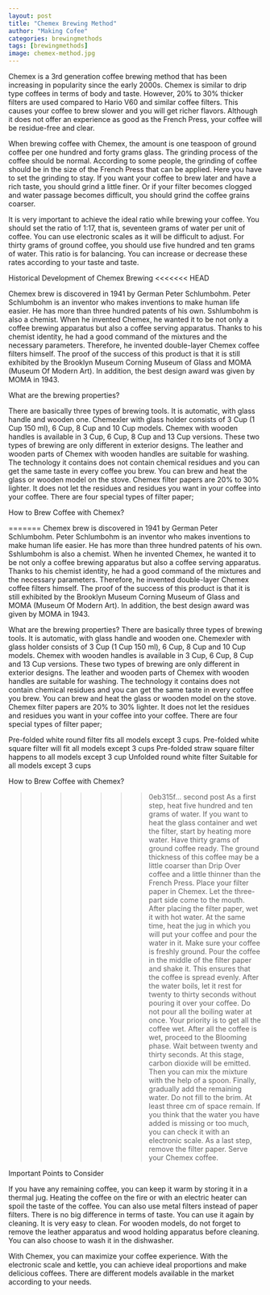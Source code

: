 ```yaml
---
layout: post
title: "Chemex Brewing Method"
author: "Making Cofee"
categories: brewingmethods
tags: [brewingmethods]
image: chemex-method.jpg
---
```


Chemex is a 3rd generation coffee brewing method that has been increasing in popularity since the early 2000s. Chemex is similar to drip type coffees in terms of body and taste. However, 20% to 30% thicker filters are used compared to Hario V60 and similar coffee filters. This causes your coffee to brew slower and you will get richer flavors. Although it does not offer an experience as good as the French Press, your coffee will be residue-free and clear.

When brewing coffee with Chemex, the amount is one teaspoon of ground coffee per one hundred and forty grams glass. The grinding process of the coffee should be normal. According to some people, the grinding of coffee should be in the size of the French Press that can be applied. Here you have to set the grinding to stay. If you want your coffee to brew later and have a rich taste, you should grind a little finer. Or if your filter becomes clogged and water passage becomes difficult, you should grind the coffee grains coarser.

It is very important to achieve the ideal ratio while brewing your coffee. You should set the ratio of 1:17, that is, seventeen grams of water per unit of coffee. You can use electronic scales as it will be difficult to adjust. For thirty grams of ground coffee, you should use five hundred and ten grams of water. This ratio is for balancing. You can increase or decrease these rates according to your taste and taste.

Historical Development of Chemex Brewing
<<<<<<< HEAD

Chemex brew is discovered in 1941 by German Peter Schlumbohm. Peter Schlumbohm is an inventor who makes inventions to make human life easier. He has more than three hundred patents of his own. Sshlumbohm is also a chemist. When he invented Chemex, he wanted it to be not only a coffee brewing apparatus but also a coffee serving apparatus. Thanks to his chemist identity, he had a good command of the mixtures and the necessary parameters. Therefore, he invented double-layer Chemex coffee filters himself. The proof of the success of this product is that it is still exhibited by the Brooklyn Museum Corning Museum of Glass and MOMA (Museum Of Modern Art). In addition, the best design award was given by MOMA in 1943.

What are the brewing properties?

There are basically three types of brewing tools. It is automatic, with glass handle and wooden one. Chemexler with glass holder consists of 3 Cup (1 Cup 150 ml), 6 Cup, 8 Cup and 10 Cup models. Chemex with wooden handles is available in 3 Cup, 6 Cup, 8 Cup and 13 Cup versions. These two types of brewing are only different in exterior designs. The leather and wooden parts of Chemex with wooden handles are suitable for washing. The technology it contains does not contain chemical residues and you can get the same taste in every coffee you brew. You can brew and heat the glass or wooden model on the stove. Chemex filter papers are 20% to 30% lighter. It does not let the residues and residues you want in your coffee into your coffee. There are four special types of filter paper;

How to Brew Coffee with Chemex?

=======
Chemex brew is discovered in 1941 by German Peter Schlumbohm. Peter Schlumbohm is an inventor who makes inventions to make human life easier. He has more than three hundred patents of his own. Sshlumbohm is also a chemist. When he invented Chemex, he wanted it to be not only a coffee brewing apparatus but also a coffee serving apparatus. Thanks to his chemist identity, he had a good command of the mixtures and the necessary parameters. Therefore, he invented double-layer Chemex coffee filters himself. The proof of the success of this product is that it is still exhibited by the Brooklyn Museum Corning Museum of Glass and MOMA (Museum Of Modern Art). In addition, the best design award was given by MOMA in 1943.

What are the brewing properties?
There are basically three types of brewing tools. It is automatic, with glass handle and wooden one. Chemexler with glass holder consists of 3 Cup (1 Cup 150 ml), 6 Cup, 8 Cup and 10 Cup models. Chemex with wooden handles is available in 3 Cup, 6 Cup, 8 Cup and 13 Cup versions. These two types of brewing are only different in exterior designs. The leather and wooden parts of Chemex with wooden handles are suitable for washing. The technology it contains does not contain chemical residues and you can get the same taste in every coffee you brew. You can brew and heat the glass or wooden model on the stove. Chemex filter papers are 20% to 30% lighter. It does not let the residues and residues you want in your coffee into your coffee. There are four special types of filter paper;

Pre-folded white round filter fits all models except 3 cups.
Pre-folded white square filter will fit all models except 3 cups
Pre-folded straw square filter happens to all models except 3 cup
Unfolded round white filter Suitable for all models except 3 cups

How to Brew Coffee with Chemex?
>>>>>>> 0eb315f... second post
As a first step, heat five hundred and ten grams of water. If you want to heat the glass container and wet the filter, start by heating more water.
Have thirty grams of ground coffee ready. The ground thickness of this coffee may be a little coarser than Drip Over coffee and a little thinner than the French Press.
Place your filter paper in Chemex. Let the three-part side come to the mouth. After placing the filter paper, wet it with hot water. At the same time, heat the jug in which you will put your coffee and pour the water in it.
Make sure your coffee is freshly ground. Pour the coffee in the middle of the filter paper and shake it. This ensures that the coffee is spread evenly.
After the water boils, let it rest for twenty to thirty seconds without pouring it over your coffee. Do not pour all the boiling water at once. Your priority is to get all the coffee wet. After all the coffee is wet, proceed to the Blooming phase. Wait between twenty and thirty seconds. At this stage, carbon dioxide will be emitted. Then you can mix the mixture with the help of a spoon.
Finally, gradually add the remaining water. Do not fill to the brim. At least three cm of space remain. If you think that the water you have added is missing or too much, you can check it with an electronic scale.
As a last step, remove the filter paper. Serve your Chemex coffee.

Important Points to Consider

If you have any remaining coffee, you can keep it warm by storing it in a thermal jug. Heating the coffee on the fire or with an electric heater can spoil the taste of the coffee. You can also use metal filters instead of paper filters. There is no big difference in terms of taste. You can use it again by cleaning. It is very easy to clean. For wooden models, do not forget to remove the leather apparatus and wood holding apparatus before cleaning. You can also choose to wash it in the dishwasher.

With Chemex, you can maximize your coffee experience. With the electronic scale and kettle, you can achieve ideal proportions and make delicious coffees. There are different models available in the market according to your needs.